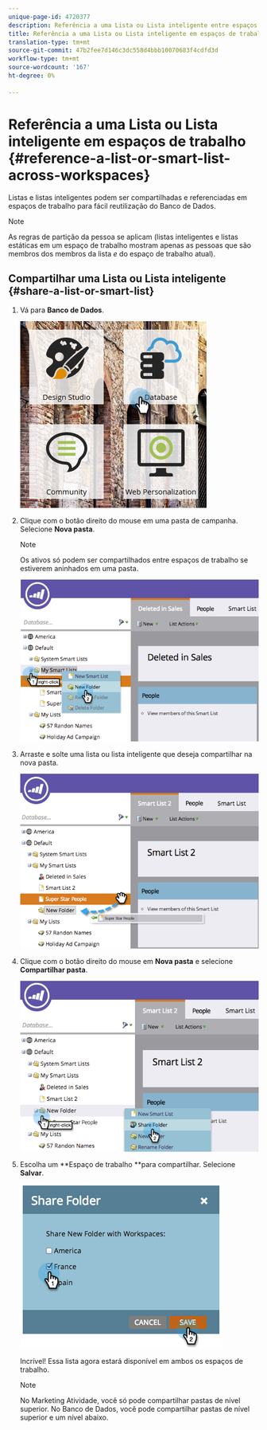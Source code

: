 ```yaml
---
unique-page-id: 4720377
description: Referência a uma Lista ou Lista inteligente entre espaços de trabalho - Documentos do marketing - Documentação do produto
title: Referência a uma Lista ou Lista inteligente em espaços de trabalho
translation-type: tm+mt
source-git-commit: 47b2fee7d146c3dc558d4bbb10070683f4cdfd3d
workflow-type: tm+mt
source-wordcount: '167'
ht-degree: 0%

---
```



# Referência a uma Lista ou Lista inteligente em espaços de trabalho {#reference-a-list-or-smart-list-across-workspaces}

Listas e listas inteligentes podem ser compartilhadas e referenciadas em espaços de trabalho para fácil reutilização do Banco de Dados.

>[!NOTE]
>
>As regras de partição da pessoa se aplicam (listas inteligentes e listas estáticas em um espaço de trabalho mostram apenas as pessoas que são membros dos membros da lista *e* do espaço de trabalho atual).

## Compartilhar uma Lista ou Lista inteligente {#share-a-list-or-smart-list}

1. Vá para **Banco de Dados**.

   ![](assets/db-1.png)

1. Clique com o botão direito do mouse em uma pasta de campanha. Selecione **Nova pasta**.

   >[!NOTE]
   >
   >Os ativos só podem ser compartilhados entre espaços de trabalho se estiverem aninhados em uma pasta.

   ![](assets/two-4.png)

1. Arraste e solte uma lista ou lista inteligente que deseja compartilhar na nova pasta.

   ![](assets/three-4.png)

1. Clique com o botão direito do mouse em **Nova pasta** e selecione **Compartilhar pasta**.

   ![](assets/four-3.png)

1. Escolha um **Espaço de trabalho **para compartilhar. Selecione **Salvar**.

   ![](assets/image2014-12-9-15-3a37-3a25.png)

   Incrível! Essa lista agora estará disponível em ambos os espaços de trabalho.

   >[!NOTE]
   >
   >No Marketing Atividade, você só pode compartilhar pastas de nível superior. No Banco de Dados, você pode compartilhar pastas de nível superior e um nível abaixo.

